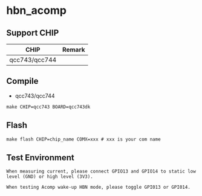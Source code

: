 # hbn_acomp

## Support CHIP

|      CHIP        | Remark |
|:----------------:|:------:|
|qcc743/qcc744       |        |

## Compile

- qcc743/qcc744

```
make CHIP=qcc743 BOARD=qcc743dk
```

## Flash

```
make flash CHIP=chip_name COMX=xxx # xxx is your com name
```

## Test Environment

```
When measuring current, please connect GPIO13 and GPIO14 to static low level (GND) or high level (3V3).

When testing Acomp wake-up HBN mode, please toggle GPI013 or GPI014.
```